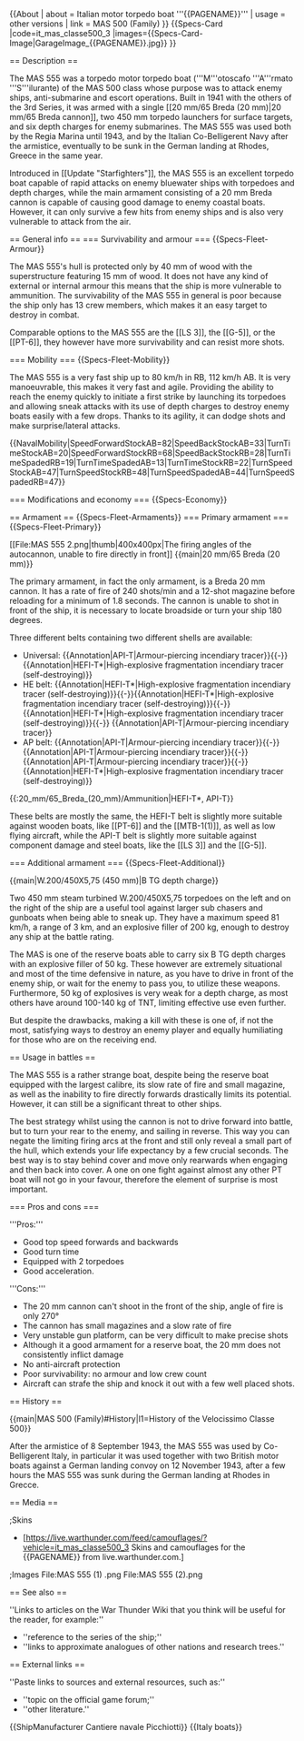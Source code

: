 {{About
| about = Italian motor torpedo boat '''{{PAGENAME}}'''
| usage = other versions
| link = MAS 500 (Family)
}}
{{Specs-Card
|code=it_mas_classe500_3
|images={{Specs-Card-Image|GarageImage_{{PAGENAME}}.jpg}}
}}

== Description ==
<!-- ''In the first part of the description, cover the history of the ship's creation and military application. In the second part, tell the reader about using this ship in the game. Add a screenshot: if a beginner player has a hard time remembering vehicles by name, a picture will help them identify the ship in question.'' -->
The MAS 555 was a torpedo motor torpedo boat ('''M'''otoscafo '''A'''rmato '''S'''ilurante) of the MAS 500 class whose purpose was to attack enemy ships, anti-submarine and escort operations. Built in 1941 with the others of the 3rd Series, it was armed with a single [[20 mm/65 Breda (20 mm)|20 mm/65 Breda cannon]], two 450 mm torpedo launchers for surface targets, and six depth charges for enemy submarines. The MAS 555 was used both by the Regia Marina until 1943, and by the Italian Co-Belligerent Navy after the armistice, eventually to be sunk in the German landing at Rhodes, Greece in the same year.

Introduced in [[Update "Starfighters"]], the MAS 555 is an excellent torpedo boat capable of rapid attacks on enemy bluewater ships with torpedoes and depth charges, while the main armament consisting of a 20 mm Breda cannon is capable of causing good damage to enemy coastal boats. However, it can only survive a few hits from enemy ships and is also very vulnerable to attack from the air.

== General info ==
=== Survivability and armour ===
{{Specs-Fleet-Armour}}
<!-- ''Talk about the vehicle's armour. Note the most well-defended and most vulnerable zones, e.g. the ammo magazine. Evaluate the composition of components and assemblies responsible for movement and manoeuvrability. Evaluate the survivability of the primary and secondary armaments separately. Don't forget to mention the size of the crew, which plays an important role in fleet mechanics. Save tips on preserving survivability for the "Usage in battles" section. If necessary, use a graphical template to show the most well-protected or most vulnerable points in the armour.'' -->
The MAS 555's hull is protected only by 40 mm of wood with the superstructure featuring 15 mm of wood. It does not have any kind of external or internal armour this means that the ship is more vulnerable to ammunition. The survivability of the MAS 555 in general is poor because the ship only has 13 crew members, which makes it an easy target to destroy in combat.

Comparable options to the MAS 555 are the [[LS 3]], the [[G-5]], or the [[PT-6]], they however have more survivability and can resist more shots.

=== Mobility ===
{{Specs-Fleet-Mobility}}
<!-- ''Write about the ship's mobility. Evaluate its power and manoeuvrability, rudder rerouting speed, stopping speed at full tilt, with its maximum forward and reverse speed.'' -->
The MAS 555 is a very fast ship up to 80 km/h in RB, 112 km/h AB. It is very manoeuvrable, this makes it very fast and agile. Providing the ability to reach the enemy quickly to initiate a first strike by launching its torpedoes and allowing sneak attacks with its use of depth charges to destroy enemy boats easily with a few drops. Thanks to its agility, it can dodge shots and make surprise/lateral attacks.

{{NavalMobility|SpeedForwardStockAB=82|SpeedBackStockAB=33|TurnTimeStockAB=20|SpeedForwardStockRB=68|SpeedBackStockRB=28|TurnTimeSpadedRB=19|TurnTimeSpadedAB=13|TurnTimeStockRB=22|TurnSpeedStockAB=47|TurnSpeedStockRB=48|TurnSpeedSpadedAB=44|TurnSpeedSpadedRB=47}}

=== Modifications and economy ===
{{Specs-Economy}}

== Armament ==
{{Specs-Fleet-Armaments}}
=== Primary armament ===
{{Specs-Fleet-Primary}}
<!-- ''Provide information about the characteristics of the primary armament. Evaluate their efficacy in battle based on their reload speed, ballistics and the capacity of their shells. Add a link to the main article about the weapon: <code><nowiki>{{main|Weapon name (calibre)}}</nowiki></code>. Broadly describe the ammunition available for the primary armament, and provide recommendations on how to use it and which ammunition to choose.'' -->
[[File:MAS 555 2.png|thumb|400x400px|The firing angles of the autocannon, unable to fire directly in front]]
{{main|20 mm/65 Breda (20 mm)}}

The primary armament, in fact the only armament, is a Breda 20 mm cannon. It has a rate of fire of 240 shots/min and a 12-shot magazine before reloading for a minimum of 1.8 seconds. The cannon is unable to shot in front of the ship, it is necessary to locate broadside or turn your ship 180 degrees.

Three different belts containing two different shells are available:

* Universal: {{Annotation|API-T|Armour-piercing incendiary tracer}}{{-}}{{Annotation|HEFI-T*|High-explosive fragmentation incendiary tracer (self-destroying)}}
* HE belt: {{Annotation|HEFI-T*|High-explosive fragmentation incendiary tracer (self-destroying)}}{{-}}{{Annotation|HEFI-T*|High-explosive fragmentation incendiary tracer (self-destroying)}}{{-}}{{Annotation|HEFI-T*|High-explosive fragmentation incendiary tracer (self-destroying)}}{{-}} {{Annotation|API-T|Armour-piercing incendiary tracer}}
* AP belt: {{Annotation|API-T|Armour-piercing incendiary tracer}}{{-}}{{Annotation|API-T|Armour-piercing incendiary tracer}}{{-}}{{Annotation|API-T|Armour-piercing incendiary tracer}}{{-}}{{Annotation|HEFI-T*|High-explosive fragmentation incendiary tracer (self-destroying)}}

{{:20_mm/65_Breda_(20_mm)/Ammunition|HEFI-T*, API-T}}

These belts are mostly the same, the HEFI-T belt is slightly more suitable against wooden boats, like [[PT-6]] and the [[MTB-1(1)]], as well as low flying aircraft, while the API-T belt is slightly more suitable against component damage and steel boats, like the [[LS 3]] and the [[G-5]].

=== Additional armament ===
{{Specs-Fleet-Additional}}
<!-- ''Describe the available additional armaments of the ship: depth charges, mines, torpedoes. Talk about their positions, available ammunition and launch features such as dead zones of torpedoes. If there is no additional armament, remove this section.'' -->
{{main|W.200/450X5,75 (450 mm)|B TG depth charge}}

Two 450 mm steam turbined W.200/450X5,75 torpedoes on the left and on the right of the ship are a useful tool against larger sub chasers and gunboats when being able to sneak up. They have a maximum speed 81 km/h, a range of 3 km, and an explosive filler of 200 kg, enough to destroy any ship at the battle rating.

The MAS is one of the reserve boats able to carry six B TG depth charges with an explosive filler of 50 kg. These however are extremely situational and most of the time defensive in nature, as you have to drive in front of the enemy ship, or wait for the enemy to pass you, to utilize these weapons. Furthermore, 50 kg of explosives is very weak for a depth charge, as most others have around 100-140 kg of TNT, limiting effective use even further.

But despite the drawbacks, making a kill with these is one of, if not the most, satisfying ways to destroy an enemy player and equally humiliating for those who are on the receiving end.

== Usage in battles ==
<!-- ''Describe the technique of using this ship, the characteristics of her use in a team and tips on strategy. Abstain from writing an entire guide – don't try to provide a single point of view, but give the reader food for thought. Talk about the most dangerous opponents for this vehicle and provide recommendations on fighting them. If necessary, note the specifics of playing with this vehicle in various modes (AB, RB, SB).'' -->
The MAS 555 is a rather strange boat, despite being the reserve boat equipped with the largest calibre, its slow rate of fire and small magazine, as well as the inability to fire directly forwards drastically limits its potential. However, it can still be a significant threat to other ships.

The best strategy whilst using the cannon is not to drive forward into battle, but to turn your rear to the enemy, and sailing in reverse. This way you can negate the limiting firing arcs at the front and still only reveal a small part of the hull, which extends your life expectancy by a few crucial seconds. The best way is to stay behind cover and move only rearwards when engaging and then back into cover. A one on one fight against almost any other PT boat will not go in your favour, therefore the element of surprise is most important.

=== Pros and cons ===
<!-- ''Summarise and briefly evaluate the vehicle in terms of its characteristics and combat effectiveness. Mark its pros and cons in the bulleted list. Try not to use more than 6 points for each of the characteristics. Avoid using categorical definitions such as "bad", "good" and the like - use substitutions with softer forms such as "inadequate" and "effective".'' -->

'''Pros:'''

* Good top speed forwards and backwards
* Good turn time
* Equipped with 2 torpedoes
* Good acceleration.

'''Cons:'''

* The 20 mm cannon can't shoot in the front of the ship, angle of fire is only 270°
* The cannon has small magazines and a slow rate of fire
* Very unstable gun platform, can be very difficult to make precise shots
* Although it a good armament for a reserve boat, the 20 mm does not consistently inflict damage
* No anti-aircraft protection
* Poor survivability: no armour and low crew count
* Aircraft can strafe the ship and knock it out with a few well placed shots.

== History ==
<!-- ''Describe the history of the creation and combat usage of the ship in more detail than in the introduction. If the historical reference turns out to be too long, take it to a separate article, taking a link to the article about the ship and adding a block "/History" (example: <nowiki>https://wiki.warthunder.com/(Ship-name)/History</nowiki>) and add a link to it here using the <code>main</code> template. Be sure to reference text and sources by using <code><nowiki><ref></ref></nowiki></code>, as well as adding them at the end of the article with <code><nowiki><references /></nowiki></code>. This section may also include the ship's dev blog entry (if applicable) and the in-game encyclopedia description (under <code><nowiki>=== In-game description ===</nowiki></code>, also if applicable).'' -->
{{main|MAS 500 (Family)#History|l1=History of the Velocissimo Classe 500}}

After the armistice of 8 September 1943, the MAS 555 was used by Co-Belligerent Italy, in particular it was used together with two British motor boats against a German landing convoy on 12 November 1943, after a few hours the MAS 555 was sunk during the German landing at Rhodes in Grecce.

== Media ==
<!-- ''Excellent additions to the article would be video guides, screenshots from the game, and photos.'' -->

;Skins

* [https://live.warthunder.com/feed/camouflages/?vehicle=it_mas_classe500_3 Skins and camouflages for the {{PAGENAME}} from live.warthunder.com.]

;Images
<gallery mode="packed-hover" heights="200">
File:MAS 555 (1) .png
File:MAS 555 (2).png
</gallery>

== See also ==
<!-- ''Links to articles on the War Thunder Wiki that you think will be useful for the reader, for example:''
* ''reference to the series of the ship;''
* ''links to approximate analogues of other nations and research trees.'' -->
''Links to articles on the War Thunder Wiki that you think will be useful for the reader, for example:''

* ''reference to the series of the ship;''
* ''links to approximate analogues of other nations and research trees.''

== External links ==
<!-- ''Paste links to sources and external resources, such as:''
* ''topic on the official game forum;''
* ''other literature.'' -->
''Paste links to sources and external resources, such as:''

* ''topic on the official game forum;''
* ''other literature.''

{{ShipManufacturer Cantiere navale Picchiotti}}
{{Italy boats}}